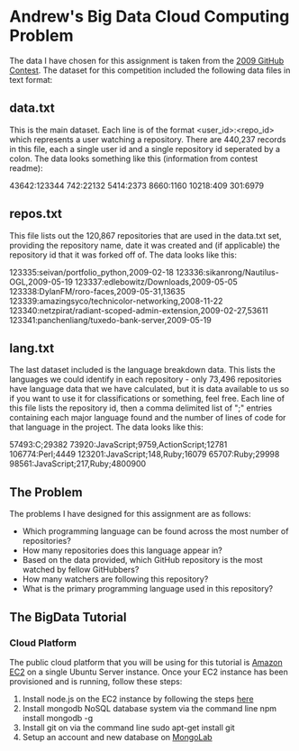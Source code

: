 # Andrew's Big Data Cloud Computing Problem

The data I have chosen for this assignment is taken from the [2009 GitHub Contest](https://github.com/blog/466-the-2009-github-contest). The dataset for this competition included the following data files in text format:

## data.txt ##

This is the main dataset.  Each line is of the format <user_id>:<repo_id>
which represents a user watching a repository.  There are 440,237 records
in this file, each a single user id and a single repository id seperated
by a colon.  The data looks something like this (information from contest readme):

  43642:123344
  742:22132
  5414:2373
  8660:1160
  10218:409
  301:6979

## repos.txt ##

This file lists out the 120,867 repositories that are used in the data.txt
set, providing the repository name, date it was created and (if applicable)
the repository id that it was forked off of.  The data looks like this:

  123335:seivan/portfolio_python,2009-02-18
  123336:sikanrong/Nautilus-OGL,2009-05-19
  123337:edlebowitz/Downloads,2009-05-05
  123338:DylanFM/roro-faces,2009-05-31,13635
  123339:amazingsyco/technicolor-networking,2008-11-22
  123340:netzpirat/radiant-scoped-admin-extension,2009-02-27,53611
  123341:panchenliang/tuxedo-bank-server,2009-05-19

## lang.txt ##

The last dataset included is the language breakdown data.  This lists the
languages we could identify in each repository - only 73,496 repositories
have language data that we have calculated, but it is data available to us
so if you want to use it for classifications or something, feel free. Each
line of this file lists the repository id, then a comma delimited list of 
"<lang>;<lines>" entries containing each major language found and the number
of lines of code for that language in the project.  The data looks like this:

  57493:C;29382
  73920:JavaScript;9759,ActionScript;12781
  106774:Perl;4449
  123201:JavaScript;148,Ruby;16079
  65707:Ruby;29998
  98561:JavaScript;217,Ruby;4800900

## The Problem ##

The problems I have designed for this assignment are as follows:

* Which programming language can be found across the most number of repositories?
* How many repositories does this language appear in?
* Based on the data provided, which GitHub repository is the most watched by fellow GitHubbers?
* How many watchers are following this repository?
* What is the primary programming language used in this repository?

## The BigData Tutorial ##

### Cloud Platform

The public cloud platform that you will be using for this tutorial is [Amazon EC2](http://aws.amazon.com/ec2/) on a single Ubuntu Server instance. Once your EC2 instance has been provisioned and is running, follow these steps:

1. Install node.js on the EC2 instance by following the steps [here](http://iconof.com/blog/how-to-install-setup-node-js-on-amazon-aws-ec2-complete-guide/)
2. Install mongodb NoSQL database system via the command line
		npm install mongodb -g
3. Install git on via the command line
		sudo apt-get install git
4. Setup an account and new database on [MongoLab](https://mongolab.com)
